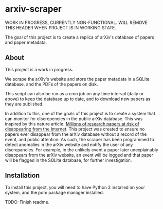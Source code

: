 # arxiv-scraper

WORK IN PROGRESS, CURRENTLY NON-FUNCTIONAL. WILL REMOVE THIS HEADER WHEN PROJECT IS IN WORKING STATE.

The goal of this project is to create a replica of arXiv's database of papers and paper metadata.

## About

This project is a work in progress.

We scrape the arXiv's website and store the paper metadata in a SQLite database, and the PDFs of the papers on disk.

This script can also be run as a cron job on any time interval (daily or above) to keep the database up to date, and to download new papers as they are published.

In addition to this, one of the goals of this project is to create a system that can monitor for discrepencies in the public arXiv database. This was inspired by this nature article: [Millions of research papers at risk of disappearing from the Internet](https://www.nature.com/articles/d41586-024-00616-5). This project was created to ensure no papers ever disappear from the arXiv database without a record of the event, and public attention. As such, the scraper has been programmed to detect anomalies in the arXiv website and notify the user of any discrepancies. For example, in the unlikely event a paper later unexplainably disappears from the arXiv website, an event will be logged and that paper will be flagged in the SQLite database, for further investigation.

## Installation

To install this project, you will need to have Python 3 installed on your system, and the pdm package manager installed.

TODO: Finish readme.
